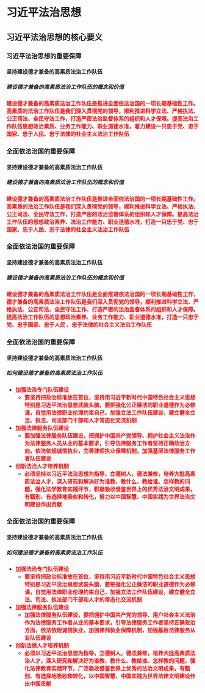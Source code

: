 # 习近平法治思想

## 习近平法治思想的核心要义

### 习近平法治思想的重要保障

#### 坚持建设德才兼备的高素质法治工作队伍

##### 建设德才兼备的高素质法治工作队伍的概念和价值

<strong style="color: red;">建设德才兼备的高素质法治工作队伍是推进全面依法治国的一项长期基础性工作。高素质的法治工作队伍是我们深入贯彻党的领导，顺利推进科学立法、严格执法、公正司法、全民守法工作，打造严密法治监督体系的组织和人才保障。提高法治工作队伍思想政治素质、业务工作能力、职业道德水准，着力建设一只忠于党、忠于国家、忠于人民、忠于法律的社会主义法治工作队伍</strong>

### 全面依法治国的重要保障

#### 坚持建设德才兼备的高素质法治工作队伍

##### 建设德才兼备的高素质法治工作队伍的概念和价值

<strong style="color: red;">建设德才兼备的高素质法治工作队伍是推进全面依法治国的一项长期基础性工作。高素质的法治工作队伍是我们深入贯彻党的领导，顺利推进科学立法、严格执法、公正司法、全民守法工作，打造严密的法治监督体系的组织和人才保障。提高法治工作队伍的思想政治素养、法治工作能力、职业道德水准，打造一只忠于党、忠于国家、忠于人民、忠于法律的社会主义法治工作队伍</strong>

### 全面依法治国的重要保障

#### 坚持建设德才兼备的高素质法治工作队伍

##### 建设德才兼备的高素质法治工作队伍的概念和价值

<strong style="color: red;">建设德才兼备的高素质法治工作队伍是全面推进依法治国的一项长期基础性工作，德才兼备的高素质法治工作队伍是我们深入贯彻党的领导，顺利推进科学立法、严格执法、公正司法、全民守法工作、打造严密的法治监督体系的组织和人才保障。提高法治工作队伍的思想政治素养、业务工作能力、职业道德水准，打造一只忠于党、忠于国家、忠于人民 、忠于法律的社会主义法治工作队伍</strong>

### 全面依法治国的重要保障

#### 坚持建设德才兼备的高素质法治工作队伍

##### 如何建设德才兼备的高素质法治工作队伍

- <strong style="color: red;">加强法治专门队伍建设</strong>
  - <strong style="color: red;">要坚持把政治标准放在首位，坚持用习近平新时代中国特色社会主义思想特别是习近平法治思想武装头脑，要把强化公正廉洁的职业道德作为必修课，自觉用法律职业伦理约束自己，加强立法工作队伍建设，建立健全立法、执法、司法部门干部和人才常态化交流机制</strong>
- <strong style="color: red;">加强法律服务队伍建设</strong>
  - <strong style="color: red;">要加强法律服务队伍建设，把拥护中国共产党领导、拥护社会主义法治作为法律服务人员从业的基本要求，引导法律服务工作者坚持正确政治方向，依法依规诚信执业，完善律师执业保障机制，加强基层法律服务工作者队伍建设</strong>
- <strong style="color: red;">创新法治人才培养机制</strong>
  - <strong style="color: red;">必须坚持以习近平法治思想为指导，立德树人，德法兼修，培养大批高素质法治人才，深入研究和解决好为谁教、教什么、教给谁、怎样教的问题，强化法学教育实践环节，积极吸收借鉴世界上的优秀法治文明成果，有甄别、有选择地吸收和转化，努力以中国智慧、中国实践为世界法治文明建设作出贡献</strong>

### 全面依法治国的重要保障

#### 坚持建设德才兼备的高素质法治工作队伍

##### 如何建设德才兼备的高素质法治工作队伍

- <strong style="color: red;">加强法治专门队伍建设</strong>
  - <strong style="color: red;">要坚持把政治标准放在首位，坚持用习近平新时代中国特色社会主义思想特别是习近平法治思想武装头脑，要把强化公正廉洁的职业道德作为必修课，自觉用法律职业伦理约束自己，加强立法工作队伍建设，建立健全立法、司法、执法部门干部和人才的常态化交流机制</strong>
- <strong style="color: red;">加强法律服务队伍建设</strong>
  - <strong style="color: red;">加强法律服务队伍建设，要把拥护中国共产党的领导、用户社会主义法治作为法律服务工作者从业的基本要求，引导法律服务工作者坚持正确政治方面，依法依规诚信执业，加强律师执业保障机制，加强基层法律服务从业队伍建设</strong>
- <strong style="color: red;">创新法律人才培养机制</strong>
  - <strong style="color: red;">必须以习近平法治思想为指导，立德树人，德法兼修，培养大批高素质法治人才，深入研究和解决好为谁教、教什么、教给谁、怎样教的问题，强化法律教育实践环节，广泛吸收借鉴世界上优秀的法治文明成果，有甄别、有选择地吸收和转化，以中国智慧、中国实践为世界法律文明建设作出中国贡献</strong>